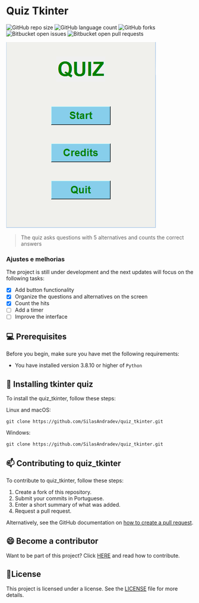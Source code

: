 # Quiz Tkinter

![GitHub repo size](https://img.shields.io/github/repo-size/SilasAndradev/quiz_tkinter?style=for-the-badge)
![GitHub language count](https://img.shields.io/github/languages/count/SilasAndradev/quiz_tkinter?style=for-the-badge)
![GitHub forks](https://img.shields.io/github/forks/SilasAndradev/quiz_tkinter?style=for-the-badge)
![Bitbucket open issues](https://img.shields.io/bitbucket/issues/SilasAndradev/quiz_tkinter?style=for-the-badge)
![Bitbucket open pull requests](https://img.shields.io/bitbucket/pr-raw/SilasAndradev/quiz_tkinter?style=for-the-badge)

<img src="example.png" alt="Example">

> The quiz asks questions with 5 alternatives and counts the correct answers

### Ajustes e melhorias

The project is still under development and the next updates will focus on the following tasks:

- [x] Add button functionality
- [x] Organize the questions and alternatives on the screen
- [x] Count the hits
- [ ] Add a timer
- [ ] Improve the interface

## 💻 Prerequisites

Before you begin, make sure you have met the following requirements:

- You have installed version 3.8.10 or higher of `Python`
<!--- Você tem uma máquina `<Windows / Linux / Mac>`. Indique qual sistema operacional é compatível / não compatível.
- Você leu `<guia / link / documentação_relacionada_ao_projeto>`.-->

## 🚀 Installing tkinter quiz
To install the quiz_tkinter, follow these steps:

Linux and macOS:

```
git clone https://github.com/SilasAndradev/quiz_tkinter.git
```

Windows:

```
git clone https://github.com/SilasAndradev/quiz_tkinter.git
```

<!--## ☕ Usando <nome_do_projeto>

Para usar <nome_do_projeto>, siga estas etapas:

```
cd quiz_tkinter

```

Adicione comandos de execução e exemplos que você acha que os usuários acharão úteis. Forneça uma referência de opções para pontos de bônus!
-->

## 📫 Contributing to quiz_tkinter

To contribute to quiz_tkinter, follow these steps:

1. Create a fork of this repository.
2. Submit your commits in Portuguese.
3. Enter a short summary of what was added.
4. Request a pull request.

Alternatively, see the GitHub documentation on [how to create a pull request](https://help.github.com/en/github/collaborating-with-issues-and-pull-requests/creating-a-pull-request).

<!--## 🤝 Colaboradores

Agradecemos às seguintes pessoas que contribuíram para este projeto:

<table>
  <tr>
    <td align="center">
      <a href="#" title="Silas Andrade">
        <img src="https://avatars.githubusercontent.com/u/177932208?v=4" width="100px;" alt="Photo by Silas Andrade on GitHub"/><br>
        <sub>
          <b>Silas Andrade</b>
        </sub>
      </a>
    </td>
  </tr>
</table>
-->
## 😄 Become a contributor

Want to be part of this project? Click [HERE](CONTRIBUTING.md) and read how to contribute.

## 📝License

This project is licensed under a license. See the [LICENSE](LICENSE.md) file for more details.